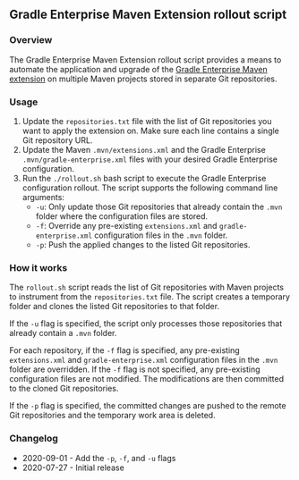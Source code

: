 ## Gradle Enterprise Maven Extension rollout script

### Overview

The Gradle Enterprise Maven Extension rollout script provides a means to automate the application and upgrade of the [Gradle Enterprise Maven extension](https://docs.gradle.com/enterprise/maven-extension) on multiple Maven projects stored in separate Git repositories.

### Usage

1. Update the `repositories.txt` file with the list of Git repositories you want to apply the extension on.
   Make sure each line contains a single Git repository URL.
1. Update the Maven `.mvn/extensions.xml` and the Gradle Enterprise `.mvn/gradle-enterprise.xml` files with your desired Gradle Enterprise configuration.
1. Run the `./rollout.sh` bash script to execute the Gradle Enterprise configuration rollout. The script supports the following command line arguments:
   * `-u`: Only update those Git repositories that already contain the `.mvn` folder where the configuration files are stored.
   * `-f`: Override any pre-existing `extensions.xml` and `gradle-enterprise.xml` configuration files in the `.mvn` folder.
   * `-p`: Push the applied changes to the listed Git repositories.

### How it works

The `rollout.sh` script reads the list of Git repositories with Maven projects to instrument from the `repositories.txt` file.
The script creates a temporary folder and clones the listed Git repositories to that folder.

If the `-u` flag is specified, the script only processes those repositories that already contain a `.mvn` folder.

For each repository, if the `-f` flag is specified, any pre-existing `extensions.xml` and `gradle-enterprise.xml` configuration files in the `.mvn` folder are overridden.
If the `-f` flag is not specified, any pre-existing configuration files are not modified. The modifications are then committed to the cloned Git repositories.

If the `-p` flag is specified, the committed changes are pushed to the remote Git repositories and the temporary work area is deleted.

### Changelog

- 2020-09-01 - Add the `-p`, `-f`, and `-u` flags
- 2020-07-27 - Initial release
